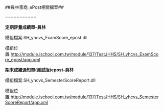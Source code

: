 ##員林家商_ePost相關檔案##

===========

**定期評量成績單-員林**

模組檔案:SH_yhcvs_ExamScore_epost.dll

模組位置:http://module.ischool.com.tw/module/137/TestJHHS/SH_yhcvs_ExamScore_epost/app.xml

**期末成績通知單(測試版)epost-員林**

模組檔案:SH_yhcvs_SemesterScoreReport.dll

模組位置:http://module.ischool.com.tw/module/137/TestJHHS/SH_yhcvs_SemesterScoreReport/app.xml
